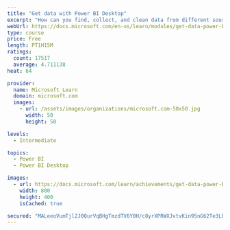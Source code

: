 ```yaml
---
title: "Get data with Power BI Desktop"
excerpt: "How can you find, collect, and clean data from different sources? Power BI is a tool for making sense of your data. You will learn tricks to make data-gathering easier."
webUrl: https://docs.microsoft.com/en-us/learn/modules/get-data-power-bi/
type: course
price: Free
length: PT1H15M
ratings:
  count: 17517
  average: 4.711138
heat: 64

provider:
  name: Microsoft Learn
  domain: microsoft.com
  images:
    - url: /assets/images/organizations/microsoft.com-50x50.jpg
      width: 50
      height: 50

levels:
  - Intermediate

topics:
  - Power BI
  - Power BI Desktop

images:
  - url: https://docs.microsoft.com/learn/achievements/get-data-power-bi-desktop-social.png
    width: 800
    height: 400
    isCached: true

secured: "MALeeoVumTjl2J0QurVqBHgTmzdTV6Y0H/c8yrXPRWXJvtvKin95nG62Te3LhNm3rRwu6cKF3bDq/hChkta8uKzHIFF7SQeAGyxQkTf9UAkk+mYS+ajK3d7CLJvcaHY8nZxJd5By7DvxIN11YE/T9Tv6ibp2lTYDixGbs95wFcKpjrgF1yzMEHl0ZDiRp3RL4y3e5NT0uR2NKn8OXugKeKIl0/HXnRgsRzh9bYvXNaKmAQZ4dSuVwt1660o1MPg2rSgOyOrA5tPa4iHPfN4O3ZCg0C6i3kyOejqh5jVAvxpaqwYiZm44uOuBeR1PttViBAVpZuP6CEG+15HQgD6ahA9TNHiglEc+A4aRNWSA0UZQ8s8ENUkHJtVT1A3PmC9/1RRmJ6+Rvcxpk7f7fLpx8yIolnid7gA7kKiGiq8zfyyrodo9x0E17nrTluhQmhGl;CroBOYaK2+NzXpyxo+EDUQ=="
---
```


